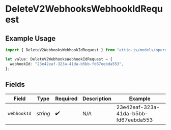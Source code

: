 # DeleteV2WebhooksWebhookIdRequest

## Example Usage

```typescript
import { DeleteV2WebhooksWebhookIdRequest } from "attio-js/models/operations/deletev2webhookswebhookid.js";

let value: DeleteV2WebhooksWebhookIdRequest = {
  webhookId: "23e42eaf-323a-41da-b5bb-fd67eebda553",
};
```

## Fields

| Field                                | Type                                 | Required                             | Description                          | Example                              |
| ------------------------------------ | ------------------------------------ | ------------------------------------ | ------------------------------------ | ------------------------------------ |
| `webhookId`                          | *string*                             | :heavy_check_mark:                   | N/A                                  | 23e42eaf-323a-41da-b5bb-fd67eebda553 |